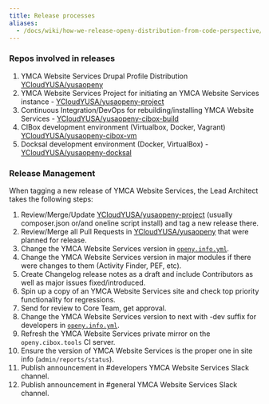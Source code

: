 ```yaml
---
title: Release processes
aliases:
  - /docs/wiki/how-we-release-openy-distribution-from-code-perspective/
---
```


### Repos involved in releases

1. YMCA Website Services Drupal Profile Distribution [YCloudYUSA/yusaopeny](https://github.com/YCloudYUSA/yusaopeny)
1. YMCA Website Services Project for initiating an YMCA Website Services instance - [YCloudYUSA/yusaopeny-project](https://github.com/YCloudYUSA/yusaopeny-project)
1. Continuous Integration/DevOps for rebuilding/installing YMCA Website Services - [YCloudYUSA/yusaopeny-cibox-build](https://github.com/YCloudYUSA/yusaopeny-cibox-build)
1. CIBox development environment (Virtualbox, Docker, Vagrant) [YCloudYUSA/yusaopeny-cibox-vm](https://github.com/YCloudYUSA/yusaopeny-cibox-vm)
1. Docksal development environment (Docker, VirtualBox) - [YCloudYUSA/yusaopeny-docksal](https://github.com/YCloudYUSA/yusaopeny-docksal)

### Release Management

When tagging a new release of YMCA Website Services, the Lead Architect takes the following steps:

1. Review/Merge/Update [YCloudYUSA/yusaopeny-project](https://github.com/YCloudYUSA/yusaopeny-project) (usually composer.json or/and oneline script install) and tag a new release there.
1. Review/Merge all Pull Requests in [YCloudYUSA/yusaopeny](https://github.com/YCloudYUSA/yusaopeny) that were planned for release.
1. Change the YMCA Website Services version in [`openy.info.yml`](https://github.com/YCloudYUSA/yusaopeny/blob/9.x-2.x/openy.info.yml#L5).
1. Change the YMCA Website Services version in major modules if there were changes to them (Activity Finder, PEF, etc).
1. Create Changelog release notes as a draft and include Contributors as well as major issues fixed/introduced.
1. Spin up a copy of an YMCA Website Services site and check top priority functionality for regressions.
1. Send for review to Core Team, get approval.
1. Change the YMCA Website Services version to next with -dev suffix for developers in [`openy.info.yml`](https://github.com/YCloudYUSA/yusaopeny/blob/main/openy.info.yml#L5).
1. Refresh the YMCA Website Services private mirror on the `openy.cibox.tools` CI server.
1. Ensure the version of YMCA Website Services is the proper one in site info (`admin/reports/status`).
1. Publish announcement in #developers YMCA Website Services Slack channel.
1. Publish announcement in #general YMCA Website Services Slack channel.
